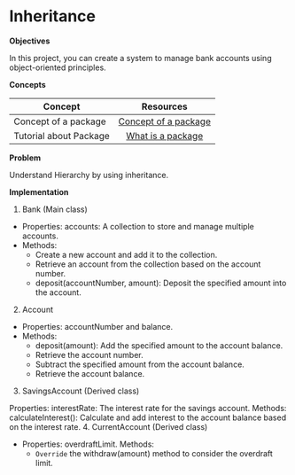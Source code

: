 # Inheritance


**Objectives**

In this project, you can create a system to manage bank accounts using object-oriented principles.

**Concepts**

| Concept   |      Resources      |
|----------|:-------------:|
|Concept of a package |  [Concept of a package ](https://github.com/nourabyte/high-level-language/blob/main/resources/what-is-a-package.md) |
|Tutorial about Package      |    [What is a package](https://www.youtube.com/watch?v=Bua6LQO2vQ8)  |


**Problem**

Understand Hierarchy by using inheritance.


**Implementation**
1. Bank (Main class)
* Properties: accounts: A collection to store and manage multiple accounts. 
* Methods:
  * Create a new account and add it to the collection.
  * Retrieve an account from the collection based on the account number.
  * deposit(accountNumber, amount): Deposit the specified amount into the account.
2. Account
* Properties: accountNumber and balance.
* Methods:
  * deposit(amount): Add the specified amount to the account balance.
  * Retrieve the account number.
  * Subtract the specified amount from the account balance.
  * Retrieve the account balance.

 3. SavingsAccount (Derived class)

Properties:
interestRate: The interest rate for the savings account.
Methods:
calculateInterest(): Calculate and add interest to the account balance based on the interest rate.
4. CurrentAccount (Derived class)
* Properties: overdraftLimit.
Methods:
  * `Override` the withdraw(amount) method to consider the overdraft limit.



```Java


```

